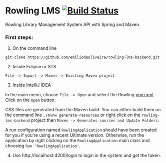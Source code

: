 # Rowling LMS [![Build Status](https://travis-ci.org/emiliodeoliveira/rowling-lms-backend.svg?branch=master)](https://travis-ci.org/emiliodeoliveira/rowling-lms-backend)
Rowling Library Management System API with Spring and Maven.

### First steps:

1) On the command line
```
git clone https://github.com/emiliodeoliveira/rowling-lms-backend.git
```
2) Inside Eclipse or STS
```
File -> Import -> Maven -> Existing Maven project
```
3) Inside IntelliJ IDEA

In the main menu, choose `File -> Open` and select the Rowling [pom.xml](pom.xml). Click on the `Open` button.

CSS files are generated from the Maven build. You can either build them on the command line `./mvnw generate-resources`
or right click on the `rowling-lms-backend` project then `Maven -> Generates sources and Update Folders`.

A run configuration named `RowlingApplication` should have been created for you if you're using a recent Ultimate
version. Otherwise, run the application by right clicking on the `RowlingApplication` main class and choosing
`Run 'RowlingApplication'`.

4) Use http://localhost:4200/login to login in the system and get the token.
